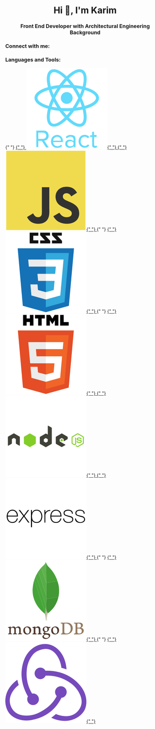 <h1 align="center">Hi 👋, I'm Karim</h1>
<h3 align="center">Front End Developer with Architectural Engineering Background</h3>

<h3 align="left">Connect with me:</h3>
<p align="left">
</p>

<h3 align="left">Languages and Tools:</h3>
 <p align="left">
      {" "}
      <a href="https://reactjs.org/" target="_blank" rel="noreferrer">
        {" "}
        <img
          src="https://raw.githubusercontent.com/devicons/devicon/master/icons/react/react-original-wordmark.svg"
          alt="react"
          width ={dimension}
          height={dimension}
        />{" "}
      </a>
      <a
        href="https://developer.mozilla.org/en-US/docs/Web/JavaScript"
        target="_blank"
        rel="noreferrer"
      >
        {" "}
        <img
          src="https://raw.githubusercontent.com/devicons/devicon/master/icons/javascript/javascript-original.svg"
          alt="javascript"
          width ={dimension}
          height={dimension}
        />{" "}
      </a>{" "}
      <a href="https://www.w3schools.com/css/" target="_blank" rel="noreferrer">
        {" "}
        <img
          src="https://raw.githubusercontent.com/devicons/devicon/master/icons/css3/css3-original-wordmark.svg"
          alt="css3"
          width ={dimension}
          height={dimension}
        />{" "}
      </a>{" "}
      <a href="https://www.w3.org/html/" target="_blank" rel="noreferrer">
        {" "}
        <img
          src="https://raw.githubusercontent.com/devicons/devicon/master/icons/html5/html5-original-wordmark.svg"
          alt="html5"
          width ={dimension}
          height={dimension}
        />{" "}
      </a>
      <a href="https://nodejs.org" target="_blank" rel="noreferrer">
        {" "}
        <img
          src="https://raw.githubusercontent.com/devicons/devicon/master/icons/nodejs/nodejs-original-wordmark.svg"
          alt="nodejs"
          width ={dimension}
          height={dimension}
        />{" "}
      </a>
      <a href="https://expressjs.com" target="_blank" rel="noreferrer">
        {" "}
        <img
          src="https://raw.githubusercontent.com/devicons/devicon/master/icons/express/express-original-wordmark.svg"
          alt="express"
          width ={dimension}
          height={dimension}
        />{" "}
      </a>{" "}
      <a href="https://www.mongodb.com/" target="_blank" rel="noreferrer">
        {" "}
        <img
          src="https://raw.githubusercontent.com/devicons/devicon/master/icons/mongodb/mongodb-original-wordmark.svg"
          alt="mongodb"
          width ={dimension}
          height={dimension}
        />{" "}
      </a>{" "}
      <a href="https://redux.js.org" target="_blank" rel="noreferrer">
        {" "}
        <img
          src="https://raw.githubusercontent.com/devicons/devicon/master/icons/redux/redux-original.svg"
          alt="redux"
          width ={dimension}
          height={dimension}
        />{" "}
      </a>
    </p>
